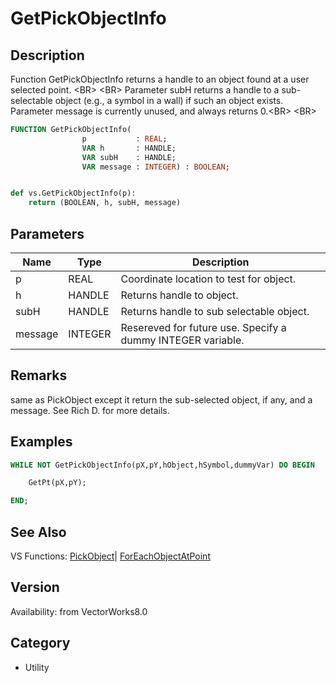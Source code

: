 # GetPickObjectInfo

## Description
Function GetPickObjectInfo returns a handle to an object found at a user selected point. &lt;BR&gt;
&lt;BR&gt;
Parameter subH returns a handle to a sub-selectable object (e.g., a symbol in a wall) if such an object exists. Parameter message is currently unused, and always returns 0.&lt;BR&gt;
&lt;BR&gt;


```pascal
FUNCTION GetPickObjectInfo(
				p           : REAL;
				VAR h       : HANDLE;
				VAR subH    : HANDLE;
				VAR message : INTEGER) : BOOLEAN;
```

```python

def vs.GetPickObjectInfo(p):
    return (BOOLEAN, h, subH, message)
```

## Parameters
|Name|Type|Description|
|---|---|---|
|p|REAL|Coordinate location to test for object.|
|h|HANDLE|Returns handle to object.|
|subH|HANDLE|Returns handle to sub selectable object.|
|message|INTEGER|Resereved for future use. Specify a dummy INTEGER variable.|

## Remarks
same as PickObject except it return the sub-selected object, if any, and a message.  See Rich D. for more details.

## Examples
```pascal
WHILE NOT GetPickObjectInfo(pX,pY,hObject,hSymbol,dummyVar) DO BEGIN

    GetPt(pX,pY);

END;


```

## See Also
VS Functions:
[PickObject](PickObject.md)| [ForEachObjectAtPoint](ForEachObjectAtPoint.md)

## Version
Availability: from VectorWorks8.0
## Category
* Utility

